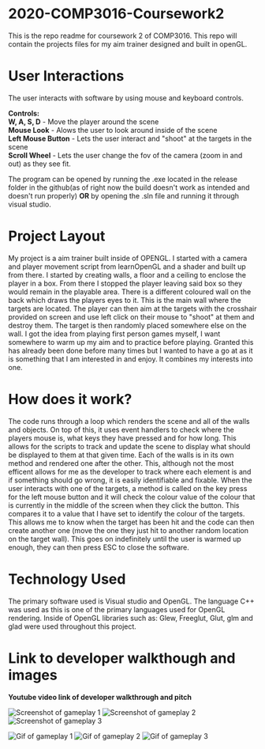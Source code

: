 # 2020-COMP3016-Coursework2
This is the repo readme for coursework 2 of COMP3016.
This repo will contain the projects files for my aim trainer designed and built in openGL.


# User Interactions
The user interacts with software by using mouse and keyboard controls.  
  
**Controls:**  
**W, A, S, D** - Move the player around the scene  
**Mouse Look** - Alows the user to look around inside of the scene  
**Left Mouse Button** - Lets the user interact and "shoot" at the targets in the scene  
**Scroll Wheel** - Lets the user change the fov of the camera (zoom in and out) as they see fit.  
 
The program can be opened by running the .exe located in the release folder in the github(as of right now the build doesn't work as intended and doesn't run properly) **OR** by opening the .sln file and running it through visual studio.
  
# Project Layout
  My project is a aim trainer built inside of OPENGL. I started with a camera and player movement script from learnOpenGL and a shader and built up from there. I started by creating walls, a floor and a ceiling to enclose the player in a box. From there I stopped the player leaving said box so they would remain in the playable area. There is a different coloured wall on the back which draws the players eyes to it. This is the main wall where the targets are located. The player can then aim at the targets with the crosshair provided on screen and use left click on their mouse to "shoot" at them and destroy them. The target is then randomly placed somewhere else on the wall. I got the idea from playing first person games myself, I want somewhere to warm up my aim and to practice before playing. Granted this has already been done before many times but I wanted to have a go at as it is something that I am interested in and enjoy. It combines my interests into one. 

# How does it work?
  The code runs through a loop which renders the scene and all of the walls and objects. On top of this, it uses event handlers to check where the players mouse is, what keys they have pressed and for how long. This allows for the scripts to track and update the scene to display what should be displayed to them at that given time. Each of the walls is in its own method and rendered one after the other. This, although not the most efficent allows for me as the developer to track where each element is and if something should go wrong, it is easily identifiable and fixable. When the user interacts with one of the targets, a method is called on the key press for the left mouse button and it will check the colour value of the colour that is currently in the middle of the screen when they click the button. This compares it to a value that I have set to identify the colour of the targets. This allows me to know when the target has been hit and the code can then create another one (move the one they just hit to another random location on the target wall). This goes on indefinitely until the user is warmed up enough, they can then press ESC to close the software.

# Technology Used
  The primary software used is Visual studio and OpenGL. The language C++ was used as this is one of the primary languages used for OpenGL rendering. Inside of OpenGL libraries such as: Glew, Freeglut, Glut, glm and glad were used throughout this project.

# Link to developer walkthough and images

**Youtube video link of developer walkthrough and pitch**

![Screenshot of gameplay 1](https://i.imgur.com/zzkd28U.png)
![Screenshot of gameplay 2](https://i.imgur.com/jDEsMtC.png)
![Screenshot of gameplay 3](https://i.imgur.com/bORIuOC.png)
  
![Gif of gameplay 1](https://i.imgur.com/yH5TuYm.gif)
![Gif of gameplay 2](https://i.imgur.com/uubzoSb.gif)
![Gif of gameplay 3](https://i.imgur.com/YRwTfUN.gif)
